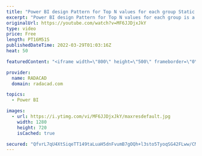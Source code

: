 ```yaml
---
title: "Power BI design Pattern for Top N values for each group Static."
excerpt: "Power BI design Pattern for Top N values for each group is a static approach for calculating the top n values of a group. for a dynamic approach, you can use DAX (I will explain in the next video)"
originalUrl: https://youtube.com/watch?v=MF6JJDjxJkY
type: video
price: Free
length: PT16M51S
publishedDateTime: 2022-03-29T01:03:16Z
heat: 50

featuredContent: "<iframe width=\"800\" height=\"500\" frameborder=\"0\" src=\"https://www.youtube.com/embed/MF6JJDjxJkY\" allow=\"accelerometer; autoplay; encrypted-media; gyroscope; picture-in-picture\" allowfullscreen></iframe>"

provider:
  name: RADACAD
  domain: radacad.com

topics:
  - Power BI

images:
  - url: https://i.ytimg.com/vi/MF6JJDjxJkY/maxresdefault.jpg
    width: 1280
    height: 720
    isCached: true

secured: "QfvrL7qU4XtSiqeTT149taLuaH5dnFvumB7gOQh+l3sto5TyoqSG42FLww/CMxXanOSo4kjJmsnxminvuAPvnMW1nlTPXw9Ao32692h99182gyIH4g/rx/awj/qcHcOQOP6BPkVhdaK/5fZuClAaRyPeUxhieIMWebhaY2gkjt/QDIBr1jZ4MsVi0BNR8RhKcrBwKodSN7F6mJEXZRFevWKVrHo8N5R5kZ1Vjl+2vSye3eca2XN0so0+h+xrnI3v0ckY2gVLzJhEKojkbBn5Uo724Lv8I6d/nORub9iATNr532EhgXgOKWOYuREooc+QZMa36A+rMq8MA3tm8bKcJo5gIuVbqhSX7qOu/lG076KE83JW2CFR2JU8mNqRXJJU3xEolemw3wYjHFbeAJ43Uvhz72XuJTBcTIzVe/tDHn0=;iq1jbLSbQDmI/4kPkAtXQg=="
---
```


